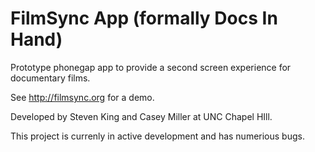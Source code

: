 FilmSync App (formally Docs In Hand)
=========================
Prototype phonegap app to provide a second screen experience for documentary films. 

See http://filmsync.org for a demo.

Developed by Steven King and Casey Miller at UNC Chapel HIll.

 
This project is currenly in active development and has numerious bugs.  
 
